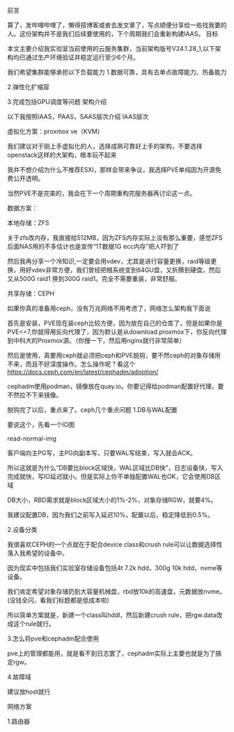 前言

算了，发哔哩哔哩了，懒得搭博客或者去发文章了，写点顺便分享给一些找我要的人。这份架构并不是我们后续要使用的，下个周期我们会重新构建IAAS。
目标

本文主要介绍我实验室当前使用的云服务集群，当前架构版号V24.1.28_1,以下架构均已通过生产环境验证并稳定运行至少6个月。

我们希望集群能够承担以下负载能力
1.数据可靠，具有去单点故障能力、热备能力

2.弹性化扩缩容

3.完成包括GPU调度等问题
架构介绍

以下我按照IAAS，PAAS，SAAS层次介绍
IAAS层次

虚拟化方案：proxmox ve（KVM）

我们建议对于刚上手虚拟化的人，选择成熟可靠好上手的架构，不要选择openstack这样的大架构，根本玩不起来

我并不想介绍为什么不推荐ESXI，那样会带来争议，我选择PVE单纯因为开源免费公开透明。

当然PVE不是完美的，我会在下一个周期重构完服务器再讨论这一点。

数据方案：

本地存储：ZFS

关于zfs改内存，我直接给512MB，因为ZFS内存实际上没有那么重要，感觉ZFS后面NAS用的不多估计也是宣传“1T数据1G ecc内存”把人吓到了

然后我再分享一个冷知识,一定要会用vdev，尤其是进行容量更换，raid等级更换，用好vdev非常方便，我们曾经把根系统变到64GU盘，又折腾到硬盘，然后又从500G raid1 换到300G raid1。完全不需要重装，非常舒服。



共享存储：CEPH

如果你真的准备用ceph，没有万兆网络不用考虑了，网络怎么架构我下面说

首先是安装，PVE现在装ceph比较方便，因为放在自己的仓库了，但是如果你是PVE<=7,你就得用反向代理了，因为默认是从download.proxmox下，你反向代理到中科大的Proxmox源。（你搜一下，然后用nginx就行非常简单）

然后是使用，真要用ceph就必须把ceph和PVE脱钩，要不然ceph的对象存储用不来，而且不好深度操作。怎么操作呢？看这个 https://docs.ceph.com/en/latest/cephadm/adoption/

cephadm使用podman，镜像放在quay.io。你要记得给podman配置好代理，要不然拉不下来镜像。

脱钩完了以后，重点来了。ceph几个重点问题
1.DB与WAL配置

要说这个，先看一个IO图

read-normal-img

客户端向主PG写，主PG向副本写，只要WAL写结束，写入就会ACK。

所以这就是为什么“DB要比block区域快，WAL区域比DB快”，日志设备快，写入完成就快，写IO延迟就小。但是实际上你不单独配置WAL也OK，它会使用DB区域

DB大小，RBD需求就是block区域大小的1%-2%，对象存储RGW，就要4%。

我建议配置DB，因为我们之前写入延迟10%，配置以后，稳定降低到0.5%。

2.设备分类

我很喜欢CEPH的一个点就在于配合device class和crush rule可以让数据选择性落入我希望的设备中。

因为现实中包括我们实验室存储设备包括4t 7.2k hdd，300g 10k hdd，nvme等设备。

我们肯定希望对象存储扔到大容量机械盘，rbd放10k的高速盘，元数据放nvme。(没钱全闪，看我们标题都是低成本啦)

所以简单方案就是，新建一个class叫hddl，然后新建crush rule，把rgw.data改成这个rule就行。

3.怎么将pve和cephadm配合使用

pve上的管理都能用，就是看不到日志罢了，cephadm实际上主要也就是为了搞定rgw。

4.故障域

建议放host就行

网络方案

1.路由器



